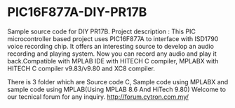 # PIC16F877A-DIY-PR17B
Sample source code for DIY PR17B. Project description : This PIC microcontroller based project uses PIC16F877A to interface with ISD1790 voice recording chip. It offers an interesting source to develop an audio recording and playing system. Now you can record any audio and play it back.Compatible with MPLAB IDE with HITECH C compiler, MPLABX with HITECH C compiler v9.83/v9.80 and XC8 compiler.

There is 3 folder which are Source code C, Sample code using MPLABX and sample code using MPLAB(Using MPLAB 8.6 And HiTech 9.80) Welcome to our tecnical forum for any inquiry. http://forum.cytron.com.my/

